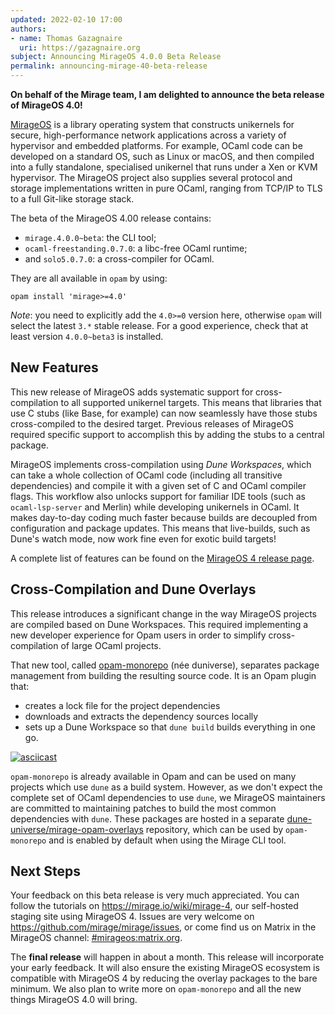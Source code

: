 ```yaml
---
updated: 2022-02-10 17:00
authors:
- name: Thomas Gazagnaire
  uri: https://gazagnaire.org
subject: Announcing MirageOS 4.0.0 Beta Release
permalink: announcing-mirage-40-beta-release
---
```


**On behalf of the Mirage team, I am delighted to announce the beta release of MirageOS 4.0!**

[MirageOS](https://mirage.io) is a library operating system that constructs unikernels for secure, high-performance network applications across a variety of hypervisor and embedded platforms. For example, OCaml code can be developed on a standard OS, such as Linux or macOS, and then compiled into a fully standalone, specialised unikernel that runs under a Xen or KVM hypervisor. The MirageOS project also supplies several protocol and storage implementations written in pure OCaml, ranging from TCP/IP to TLS to a full Git-like storage stack.

The beta of the MirageOS 4.00 release contains:
- `mirage.4.0.0~beta`: the CLI tool;
- `ocaml-freestanding.0.7.0`: a libc-free OCaml runtime;
- and `solo5.0.7.0`: a cross-compiler for OCaml.

They are all available in `opam` by using:
```
opam install 'mirage>=4.0'
```

*Note*: you need to explicitly add the `4.0>=0` version here, otherwise `opam` will select the latest `3.*` stable release. For a good experience, check that at least version `4.0.0~beta3` is installed.

## New Features

This new release of MirageOS adds systematic support for cross-compilation to all supported unikernel targets. This means that libraries that use C stubs (like Base, for example) can now seamlessly have those stubs cross-compiled to the desired target.  Previous releases of MirageOS required specific support to accomplish this by adding the stubs to a central package.

MirageOS implements cross-compilation using *Dune Workspaces*, which can take a whole collection of OCaml code (including all transitive dependencies) and compile it with a given set of C and OCaml compiler flags. This workflow also unlocks support for familiar IDE tools (such as `ocaml-lsp-server` and Merlin) while developing unikernels in OCaml. It makes day-to-day coding much faster because builds are decoupled from configuration and package updates. This means that live-builds, such as Dune's watch mode, now work fine even for exotic build targets!

A complete list of features can be found on the [MirageOS 4 release page](https://mirage.io/docs/mirage-4).

## Cross-Compilation and Dune Overlays

This release introduces a significant change in the way MirageOS projects are compiled based on Dune Workspaces. This required implementing a new developer experience for Opam users in order to simplify cross-compilation of large OCaml projects.

That new tool, called [opam-monorepo](https://github.com/ocamllabs/opam-monorepo) (née duniverse), separates package management from building the resulting source code. It is an Opam plugin that:
- creates a lock file for the project dependencies
- downloads and extracts the dependency sources locally
- sets up a Dune Workspace so that `dune build` builds everything in one go.

[![asciicast](https://asciinema.org/a/rRf6s8cNyHUbBsDDfZkBjkf7X.svg)](https://asciinema.org/a/rRf6s8cNyHUbBsDDfZkBjkf7X?speed=2)

`opam-monorepo` is already available in Opam and can be used on many projects which use `dune` as a build system. However, as we don't expect the complete set of OCaml dependencies to use `dune`, we MirageOS maintainers are committed to maintaining patches to build the most common dependencies with `dune`. These packages are hosted in a separate [dune-universe/mirage-opam-overlays](https://github.com/mirage/opam-overlays) repository, which can be used by `opam-monorepo` and is enabled by default when using the Mirage CLI tool.

## Next Steps

Your feedback on this beta release is very much appreciated. You can follow the tutorials on https://mirage.io/wiki/mirage-4, our self-hosted staging site using MirageOS 4. Issues are very welcome on https://github.com/mirage/mirage/issues, or come find us on Matrix in the MirageOS channel: [#mirageos:matrix.org](https://matrix.to/#/#mirageos:matrix.org).

The **final release** will happen in about a month. This release will incorporate your early feedback. It will also ensure the existing MirageOS ecosystem is compatible with MirageOS 4 by reducing the overlay packages to the bare minimum. We also plan to write more on `opam-monorepo` and all the new things MirageOS 4.0 will bring.
